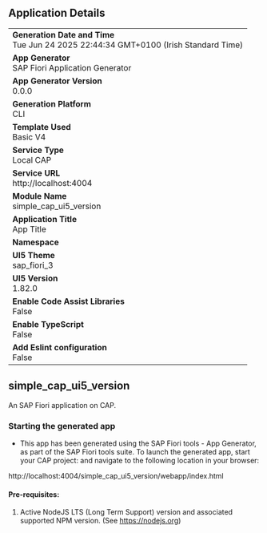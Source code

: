 ## Application Details
|               |
| ------------- |
|**Generation Date and Time**<br>Tue Jun 24 2025 22:44:34 GMT+0100 (Irish Standard Time)|
|**App Generator**<br>SAP Fiori Application Generator|
|**App Generator Version**<br>0.0.0|
|**Generation Platform**<br>CLI|
|**Template Used**<br>Basic V4|
|**Service Type**<br>Local CAP|
|**Service URL**<br>http://localhost:4004|
|**Module Name**<br>simple_cap_ui5_version|
|**Application Title**<br>App Title|
|**Namespace**<br>|
|**UI5 Theme**<br>sap_fiori_3|
|**UI5 Version**<br>1.82.0|
|**Enable Code Assist Libraries**<br>False|
|**Enable TypeScript**<br>False|
|**Add Eslint configuration**<br>False|

## simple_cap_ui5_version

An SAP Fiori application on CAP.

### Starting the generated app

-   This app has been generated using the SAP Fiori tools - App Generator, as part of the SAP Fiori tools suite.  To launch the generated app, start your CAP project:  and navigate to the following location in your browser:

http://localhost:4004/simple_cap_ui5_version/webapp/index.html

#### Pre-requisites:

1. Active NodeJS LTS (Long Term Support) version and associated supported NPM version.  (See https://nodejs.org)


